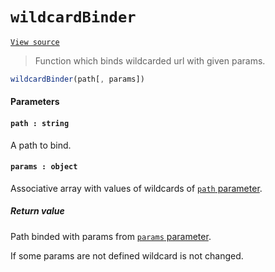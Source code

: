 # `wildcardBinder`
[`View source`](../../../src/path/wildcardBinder.js)

> Function which binds wildcarded url with given params.

```js
wildcardBinder(path[, params])
```

#### Parameters

#### `path : string`

A path to bind.

#### `params : object`

Associative array with values of wildcards of [`path` parameter](#path--string).

##### Return value

Path binded with params from [`params` parameter](#params--object).

If some params are not defined wildcard is not changed.
